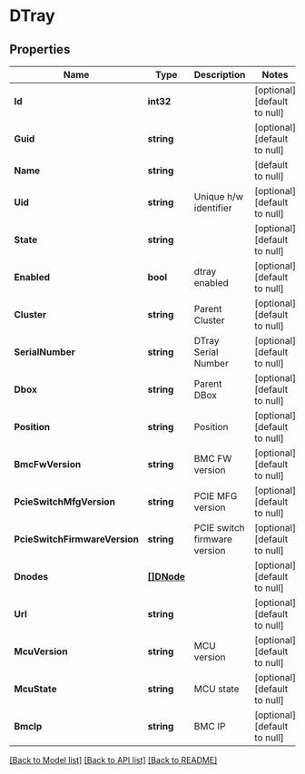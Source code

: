 # DTray

## Properties
Name | Type | Description | Notes
------------ | ------------- | ------------- | -------------
**Id** | **int32** |  | [optional] [default to null]
**Guid** | **string** |  | [optional] [default to null]
**Name** | **string** |  | [default to null]
**Uid** | **string** | Unique h/w identifier | [optional] [default to null]
**State** | **string** |  | [optional] [default to null]
**Enabled** | **bool** | dtray enabled | [optional] [default to null]
**Cluster** | **string** | Parent Cluster | [optional] [default to null]
**SerialNumber** | **string** | DTray Serial Number | [optional] [default to null]
**Dbox** | **string** | Parent DBox | [optional] [default to null]
**Position** | **string** | Position | [optional] [default to null]
**BmcFwVersion** | **string** | BMC FW version | [optional] [default to null]
**PcieSwitchMfgVersion** | **string** | PCIE MFG version | [optional] [default to null]
**PcieSwitchFirmwareVersion** | **string** | PCIE switch firmware version | [optional] [default to null]
**Dnodes** | [**[]DNode**](DNode.md) |  | [optional] [default to null]
**Url** | **string** |  | [optional] [default to null]
**McuVersion** | **string** | MCU version | [optional] [default to null]
**McuState** | **string** | MCU state | [optional] [default to null]
**BmcIp** | **string** | BMC IP | [optional] [default to null]

[[Back to Model list]](../README.md#documentation-for-models) [[Back to API list]](../README.md#documentation-for-api-endpoints) [[Back to README]](../README.md)


